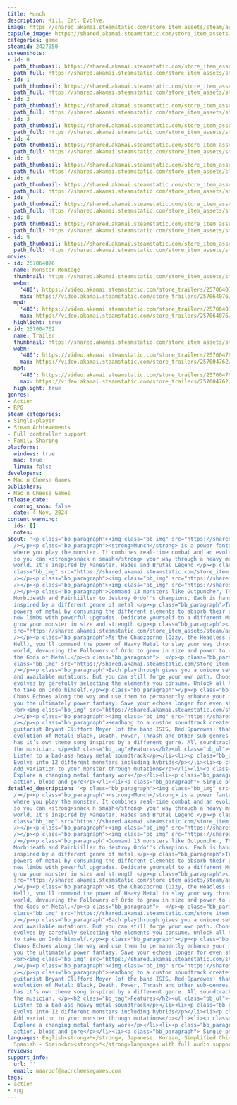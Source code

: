 ```yaml
---
title: Munch
description: Kill. Eat. Evolve.
image: https://shared.akamai.steamstatic.com/store_item_assets/steam/apps/2427050/header.jpg?t=1732274196
capsule_image: https://shared.akamai.steamstatic.com/store_item_assets/steam/apps/2427050/8a7877fdddbdcdf79511c0c1f9ed6d8bd93c2b13/capsule_231x87.jpg?t=1732274196
categories: game
steamid: 2427050
screenshots:
- id: 0
  path_thumbnail: https://shared.akamai.steamstatic.com/store_item_assets/steam/apps/2427050/ss_87b6365ec0bd6dc9c60fe4c5c5e56e02fb6dd18d.600x338.jpg?t=1732274196
  path_full: https://shared.akamai.steamstatic.com/store_item_assets/steam/apps/2427050/ss_87b6365ec0bd6dc9c60fe4c5c5e56e02fb6dd18d.1920x1080.jpg?t=1732274196
- id: 1
  path_thumbnail: https://shared.akamai.steamstatic.com/store_item_assets/steam/apps/2427050/ss_791fc92848d1ac28b3ba739f3e433ce91b48ab77.600x338.jpg?t=1732274196
  path_full: https://shared.akamai.steamstatic.com/store_item_assets/steam/apps/2427050/ss_791fc92848d1ac28b3ba739f3e433ce91b48ab77.1920x1080.jpg?t=1732274196
- id: 2
  path_thumbnail: https://shared.akamai.steamstatic.com/store_item_assets/steam/apps/2427050/ss_40118914da1a6145698151c3e0ca5a0bb9124e2b.600x338.jpg?t=1732274196
  path_full: https://shared.akamai.steamstatic.com/store_item_assets/steam/apps/2427050/ss_40118914da1a6145698151c3e0ca5a0bb9124e2b.1920x1080.jpg?t=1732274196
- id: 3
  path_thumbnail: https://shared.akamai.steamstatic.com/store_item_assets/steam/apps/2427050/ss_b4d9d5cee8cfc956b788eeddd9927ec0aeb83515.600x338.jpg?t=1732274196
  path_full: https://shared.akamai.steamstatic.com/store_item_assets/steam/apps/2427050/ss_b4d9d5cee8cfc956b788eeddd9927ec0aeb83515.1920x1080.jpg?t=1732274196
- id: 4
  path_thumbnail: https://shared.akamai.steamstatic.com/store_item_assets/steam/apps/2427050/ss_607e7f0d2fc4598ddfff4cc1fd8fdf4250dd0b8c.600x338.jpg?t=1732274196
  path_full: https://shared.akamai.steamstatic.com/store_item_assets/steam/apps/2427050/ss_607e7f0d2fc4598ddfff4cc1fd8fdf4250dd0b8c.1920x1080.jpg?t=1732274196
- id: 5
  path_thumbnail: https://shared.akamai.steamstatic.com/store_item_assets/steam/apps/2427050/ss_086fcca4a01b2b8ba9d6585ac1abad090069dbd0.600x338.jpg?t=1732274196
  path_full: https://shared.akamai.steamstatic.com/store_item_assets/steam/apps/2427050/ss_086fcca4a01b2b8ba9d6585ac1abad090069dbd0.1920x1080.jpg?t=1732274196
- id: 6
  path_thumbnail: https://shared.akamai.steamstatic.com/store_item_assets/steam/apps/2427050/ss_4b4080708f54969b19b7e099e6181b6a0ce6e910.600x338.jpg?t=1732274196
  path_full: https://shared.akamai.steamstatic.com/store_item_assets/steam/apps/2427050/ss_4b4080708f54969b19b7e099e6181b6a0ce6e910.1920x1080.jpg?t=1732274196
- id: 7
  path_thumbnail: https://shared.akamai.steamstatic.com/store_item_assets/steam/apps/2427050/ss_87d0159be0f1e4919625134f536a3b6b118d7bfc.600x338.jpg?t=1732274196
  path_full: https://shared.akamai.steamstatic.com/store_item_assets/steam/apps/2427050/ss_87d0159be0f1e4919625134f536a3b6b118d7bfc.1920x1080.jpg?t=1732274196
- id: 8
  path_thumbnail: https://shared.akamai.steamstatic.com/store_item_assets/steam/apps/2427050/ss_2e120b9cd3e389b476485c21b8e7ba3730add137.600x338.jpg?t=1732274196
  path_full: https://shared.akamai.steamstatic.com/store_item_assets/steam/apps/2427050/ss_2e120b9cd3e389b476485c21b8e7ba3730add137.1920x1080.jpg?t=1732274196
- id: 9
  path_thumbnail: https://shared.akamai.steamstatic.com/store_item_assets/steam/apps/2427050/ss_6bcd40530201c9875bb638c3f2d5e46d6076574f.600x338.jpg?t=1732274196
  path_full: https://shared.akamai.steamstatic.com/store_item_assets/steam/apps/2427050/ss_6bcd40530201c9875bb638c3f2d5e46d6076574f.1920x1080.jpg?t=1732274196
movies:
- id: 257064076
  name: Monster Montage
  thumbnail: https://shared.akamai.steamstatic.com/store_item_assets/steam/apps/257064076/b86a298f5667f7438e1e7e27f0dd7d8c965d8b27/movie_600x337.jpg?t=1728639927
  webm:
    '480': https://video.akamai.steamstatic.com/store_trailers/257064076/movie480_vp9.webm?t=1728639927
    max: https://video.akamai.steamstatic.com/store_trailers/257064076/movie_max_vp9.webm?t=1728639927
  mp4:
    '480': https://video.akamai.steamstatic.com/store_trailers/257064076/movie480.mp4?t=1728639927
    max: https://video.akamai.steamstatic.com/store_trailers/257064076/movie_max.mp4?t=1728639927
  highlight: true
- id: 257004762
  name: Trailer
  thumbnail: https://shared.akamai.steamstatic.com/store_item_assets/steam/apps/257004762/446faa2a6e8eddff406a0914d4300a22ad03a448/movie_600x337.jpg?t=1731314446
  webm:
    '480': https://video.akamai.steamstatic.com/store_trailers/257004762/movie480_vp9.webm?t=1731314446
    max: https://video.akamai.steamstatic.com/store_trailers/257004762/movie_max_vp9.webm?t=1731314446
  mp4:
    '480': https://video.akamai.steamstatic.com/store_trailers/257004762/movie480.mp4?t=1731314446
    max: https://video.akamai.steamstatic.com/store_trailers/257004762/movie_max.mp4?t=1731314446
  highlight: true
genres:
- Action
- RPG
steam_categories:
- Single-player
- Steam Achievements
- Full controller support
- Family Sharing
platforms:
  windows: true
  mac: true
  linux: false
developers:
- Mac n Cheese Games
publishers:
- Mac n Cheese Games
release_date:
  coming_soon: false
  date: 4 Nov, 2024
content_warning:
  ids: []
  notes:
about: '<p class="bb_paragraph"><img class="bb_img" src="https://shared.akamai.steamstatic.com/store_item_assets/steam/apps/2427050/extras/FamilyPortrait_logo.gif?t=1732274196"
  /></p><p class="bb_paragraph"><strong>Munch</strong> is a power fantasy action roguelite
  where you play the monster. It combines real-time combat and an evolution mechanic,
  so you can <strong>snack n smash</strong> your way through a heavy metal fantasy
  world. It’s inspired by Maneater, Hades and Brutal Legend.</p><p class="bb_paragraph"><img
  class="bb_img" src="https://shared.akamai.steamstatic.com/store_item_assets/steam/apps/2427050/extras/GIF_for_steam_page_final.gif?t=1732274196"
  /></p><p class="bb_paragraph"><img class="bb_img" src="https://shared.akamai.steamstatic.com/store_item_assets/steam/apps/2427050/extras/Title_EvolveYourMonster.gif?t=1732274196"
  /></p><p class="bb_paragraph"><img class="bb_img" src="https://shared.akamai.steamstatic.com/store_item_assets/steam/apps/2427050/extras/AnimatedMonsterPortraits_ABC.gif?t=1732274196"
  /></p><p class="bb_paragraph">Command 13 monsters like Gutpuncher, The Anvil, Bathory,
  Morbideath and Painkiiller to destroy Ördo''s champions. Each is hand-crafted and
  inspired by a different genre of metal.</p><p class="bb_paragraph">Transform the
  powers of metal by consuming the different elements to absorb their powers and mutate
  new limbs with powerful upgrades. Dedicate yourself to a different Metal God to
  grow your monster in size and strength.</p><p class="bb_paragraph"><img class="bb_img"
  src="https://shared.akamai.steamstatic.com/store_item_assets/steam/apps/2427050/extras/Title_SlayTheUnbelievers.gif?t=1732274196"
  /></p><p class="bb_paragraph">As the Chaozborne (Ozzy, the Headless Bat of out of
  Hell), you’ll command the power of Heavy Metal to slay your way through a dark fantasy
  world, devouring the Followers of Ördo to grow in size and power to ultimately free
  the Gods of Metal.</p><p class="bb_paragraph">  </p><p class="bb_paragraph"><img
  class="bb_img" src="https://shared.akamai.steamstatic.com/store_item_assets/steam/apps/2427050/extras/Title_UnleashMetal.gif?t=1732274196"
  /></p><p class="bb_paragraph">Each playthrough gives you a unique set of encounters
  and available mutations. But you can still forge your own path. Choose how the Chaozborne
  evolves by carefully selecting the elements you consume. Unlock all the evolutions
  to take on Ördo himself.</p><p class="bb_paragraph"></p><p class="bb_paragraph">Collect
  Chaos Echoes along the way and use them to permanently enhance your monster, giving
  you the ultimately power fantasy. Save your echoes longer for even stronger rewards.
  <br><img class="bb_img" src="https://shared.akamai.steamstatic.com/store_item_assets/steam/apps/2427050/extras/Evolution_gif.gif?t=1732274196"
  /></p><p class="bb_paragraph"><img class="bb_img" src="https://shared.akamai.steamstatic.com/store_item_assets/steam/apps/2427050/extras/Title_KillerSoundrack.gif?t=1732274196"
  /></p><p class="bb_paragraph">Headbang to a custom soundtrack created by heavy metal
  guitarist Bryant Clifford Meyer (of the band ISIS, Red Sparowes) that explores the
  evolution of Metal: Black, Death, Power, Thrash and other sub-genres. Each monster
  has it’s own theme song inspired by a different genre. All soundtrack sales go to
  the musician. </p><h2 class="bb_tag">Features</h2><ul class="bb_ul"><li><p class="bb_paragraph">
  Listen to a bad-ass heavy metal soundtrack</p></li><li><p class="bb_paragraph">
  Evolve into 12 different monsters including hybrids</p></li><li><p class="bb_paragraph">
  Add variation to your monster through mutations</p></li><li><p class="bb_paragraph">
  Explore a changing metal fantasy work</p></li><li><p class="bb_paragraph"> Over-the-top
  action, blood and gore</p></li><li><p class="bb_paragraph"> Single-player</p></li></ul>'
detailed_description: '<p class="bb_paragraph"><img class="bb_img" src="https://shared.akamai.steamstatic.com/store_item_assets/steam/apps/2427050/extras/FamilyPortrait_logo.gif?t=1732274196"
  /></p><p class="bb_paragraph"><strong>Munch</strong> is a power fantasy action roguelite
  where you play the monster. It combines real-time combat and an evolution mechanic,
  so you can <strong>snack n smash</strong> your way through a heavy metal fantasy
  world. It’s inspired by Maneater, Hades and Brutal Legend.</p><p class="bb_paragraph"><img
  class="bb_img" src="https://shared.akamai.steamstatic.com/store_item_assets/steam/apps/2427050/extras/GIF_for_steam_page_final.gif?t=1732274196"
  /></p><p class="bb_paragraph"><img class="bb_img" src="https://shared.akamai.steamstatic.com/store_item_assets/steam/apps/2427050/extras/Title_EvolveYourMonster.gif?t=1732274196"
  /></p><p class="bb_paragraph"><img class="bb_img" src="https://shared.akamai.steamstatic.com/store_item_assets/steam/apps/2427050/extras/AnimatedMonsterPortraits_ABC.gif?t=1732274196"
  /></p><p class="bb_paragraph">Command 13 monsters like Gutpuncher, The Anvil, Bathory,
  Morbideath and Painkiiller to destroy Ördo''s champions. Each is hand-crafted and
  inspired by a different genre of metal.</p><p class="bb_paragraph">Transform the
  powers of metal by consuming the different elements to absorb their powers and mutate
  new limbs with powerful upgrades. Dedicate yourself to a different Metal God to
  grow your monster in size and strength.</p><p class="bb_paragraph"><img class="bb_img"
  src="https://shared.akamai.steamstatic.com/store_item_assets/steam/apps/2427050/extras/Title_SlayTheUnbelievers.gif?t=1732274196"
  /></p><p class="bb_paragraph">As the Chaozborne (Ozzy, the Headless Bat of out of
  Hell), you’ll command the power of Heavy Metal to slay your way through a dark fantasy
  world, devouring the Followers of Ördo to grow in size and power to ultimately free
  the Gods of Metal.</p><p class="bb_paragraph">  </p><p class="bb_paragraph"><img
  class="bb_img" src="https://shared.akamai.steamstatic.com/store_item_assets/steam/apps/2427050/extras/Title_UnleashMetal.gif?t=1732274196"
  /></p><p class="bb_paragraph">Each playthrough gives you a unique set of encounters
  and available mutations. But you can still forge your own path. Choose how the Chaozborne
  evolves by carefully selecting the elements you consume. Unlock all the evolutions
  to take on Ördo himself.</p><p class="bb_paragraph"></p><p class="bb_paragraph">Collect
  Chaos Echoes along the way and use them to permanently enhance your monster, giving
  you the ultimately power fantasy. Save your echoes longer for even stronger rewards.
  <br><img class="bb_img" src="https://shared.akamai.steamstatic.com/store_item_assets/steam/apps/2427050/extras/Evolution_gif.gif?t=1732274196"
  /></p><p class="bb_paragraph"><img class="bb_img" src="https://shared.akamai.steamstatic.com/store_item_assets/steam/apps/2427050/extras/Title_KillerSoundrack.gif?t=1732274196"
  /></p><p class="bb_paragraph">Headbang to a custom soundtrack created by heavy metal
  guitarist Bryant Clifford Meyer (of the band ISIS, Red Sparowes) that explores the
  evolution of Metal: Black, Death, Power, Thrash and other sub-genres. Each monster
  has it’s own theme song inspired by a different genre. All soundtrack sales go to
  the musician. </p><h2 class="bb_tag">Features</h2><ul class="bb_ul"><li><p class="bb_paragraph">
  Listen to a bad-ass heavy metal soundtrack</p></li><li><p class="bb_paragraph">
  Evolve into 12 different monsters including hybrids</p></li><li><p class="bb_paragraph">
  Add variation to your monster through mutations</p></li><li><p class="bb_paragraph">
  Explore a changing metal fantasy work</p></li><li><p class="bb_paragraph"> Over-the-top
  action, blood and gore</p></li><li><p class="bb_paragraph"> Single-player</p></li></ul>'
languages: English<strong>*</strong>, Japanese, Korean, Simplified Chinese, Italian,
  Spanish - Spain<br><strong>*</strong>languages with full audio support
reviews:
support_info:
  url: ''
  email: maaroof@macncheesegames.com
tags:
- action
- rpg
---
```


